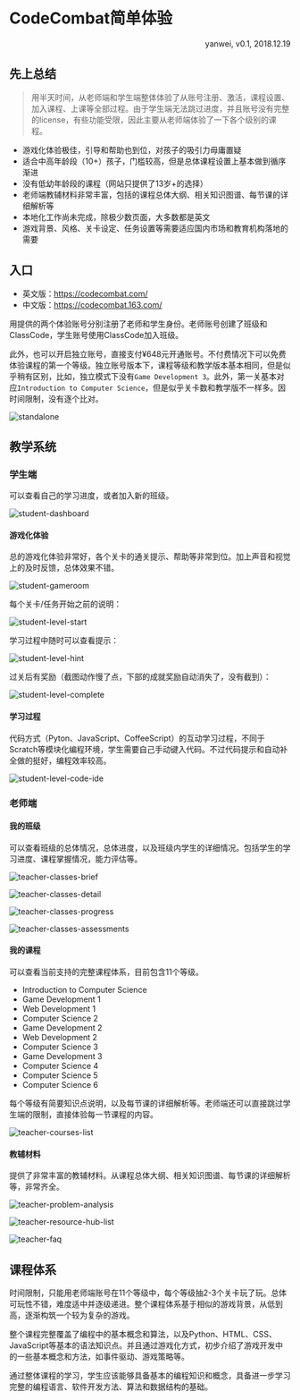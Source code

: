 # CodeCombat简单体验

<link rel="stylesheet" href="https://yanwei.github.io/auto-number-title.css" />

<p align='right'>yanwei, v0.1, 2018.12.19</p>

## 先上总结

> 用半天时间，从老师端和学生端整体体验了从账号注册、激活，课程设置、加入课程、上课等全部过程。由于学生端无法跳过进度，并且账号没有完整的license，有些功能受限，因此主要从老师端体验了一下各个级别的课程。

* 游戏化体验极佳，引导和帮助也到位，对孩子的吸引力毋庸置疑
* 适合中高年龄段（10+）孩子，门槛较高，但是总体课程设置上基本做到循序渐进
* 没有低幼年龄段的课程（网站只提供了13岁+的选择）
* 老师端教辅材料非常丰富，包括的课程总体大纲、相关知识图谱、每节课的详细解析等
* 本地化工作尚未完成，除极少数页面，大多数都是英文
* 游戏背景、风格、关卡设定、任务设置等需要适应国内市场和教育机构落地的需要

## 入口

* 英文版：https://codecombat.com/
* 中文版：https://codecombat.163.com/

用提供的两个体验账号分别注册了老师和学生身份。老师账号创建了班级和ClassCode，学生账号使用ClassCode加入班级。

此外，也可以开启独立账号，直接支付¥648元开通账号。不付费情况下可以免费体验课程的第一个等级。独立账号版本下，课程等级和教学版本基本相同，但是似乎稍有区别，比如，独立模式下没有`Game Development 3`。此外，第一关基本对应`Introduction to Computer Science`，但是似乎关卡数和教学版不一样多。因时间限制，没有逐个比对。

![standalone](codecombat-first-sight/standalone.png)

## 教学系统

### 学生端

可以查看自己的学习进度，或者加入新的班级。

![student-dashboard](codecombat-first-sight/student-dashboard.png)

#### 游戏化体验

总的游戏化体验非常好，各个关卡的通关提示、帮助等非常到位。加上声音和视觉上的及时反馈，总体效果不错。

![student-gameroom](codecombat-first-sight/student-gameroom.png)

每个关卡/任务开始之前的说明：

![student-level-start](codecombat-first-sight/student-level-start.png)

学习过程中随时可以查看提示：

![student-level-hint](codecombat-first-sight/student-level-hint.png)

过关后有奖励（截图动作慢了点，下部的成就奖励自动消失了，没有截到）：

![student-level-complete](codecombat-first-sight/student-level-complete.png)

#### 学习过程

代码方式（Pyton、JavaScript、CoffeeScript）的互动学习过程，不同于Scratch等模块化编程环境，学生需要自己手动键入代码。不过代码提示和自动补全做的挺好，编程效率较高。

![student-level-code-ide](codecombat-first-sight/student-level-code-ide.png)

### 老师端

#### 我的班级

可以查看班级的总体情况，总体进度，以及班级内学生的详细情况。包括学生的学习进度、课程掌握情况，能力评估等。

![teacher-classes-brief](codecombat-first-sight/teacher-classes-brief.png)

![teacher-classes-detail](codecombat-first-sight/teacher-classes-detail.png)

![teacher-classes-progress](codecombat-first-sight/teacher-classes-progress.png)

![teacher-classes-assessments](codecombat-first-sight/teacher-classes-assessments.png)

#### 我的课程

可以查看当前支持的完整课程体系，目前包含11个等级。

* Introduction to Computer Science
* Game Development 1
* Web Development 1
* Computer Science 2
* Game Development 2
* Web Development 2
* Computer Science 3
* Game Development 3
* Computer Science 4
* Computer Science 5
* Computer Science 6

每个等级有简要知识点说明，以及每节课的详细解析等。老师端还可以直接跳过学生端的限制，直接体验每一节课程的内容。

![teacher-courses-list](codecombat-first-sight/teacher-courses-list.png)

#### 教辅材料

提供了非常丰富的教辅材料。从课程总体大纲、相关知识图谱、每节课的详细解析等，非常齐全。

![teacher-problem-analysis](codecombat-first-sight/teacher-problem-analysis.png)

![teacher-resource-hub-list](codecombat-first-sight/teacher-resource-hub-list.png)

![teacher-faq](codecombat-first-sight/teacher-faq.png)

## 课程体系

时间限制，只能用老师端账号在11个等级中，每个等级抽2-3个关卡玩了玩。总体可玩性不错，难度适中并逐级递进。整个课程体系基于相似的游戏背景，从低到高，逐渐构筑一个较为复杂的游戏。

整个课程完整覆盖了编程中的基本概念和算法，以及Python、HTML、CSS、JavaScript等基本的语法知识点。并且通过游戏化方式，初步介绍了游戏开发中的一些基本概念和方法，如事件驱动、游戏策略等。

通过整体课程的学习，学生应该能够具备基本的编程知识和概念，具备进一步学习完整的编程语言、软件开发方法、算法和数据结构的基础。